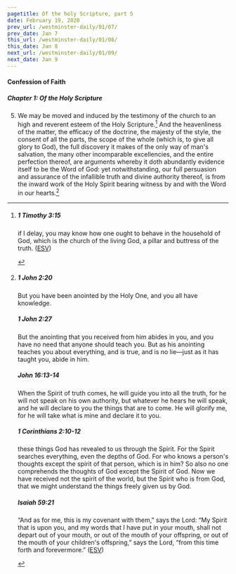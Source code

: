 ```yaml
---
pagetitle: Of the holy Scripture, part 5
date: February 19, 2020
prev_url: /westminster-daily/01/07/
prev_date: Jan 7
this_url: /westminster-daily/01/08/
this_date: Jan 8
next_url: /westminster-daily/01/09/
next_date: Jan 9
---
```


#### Confession of Faith

##### Chapter 1: Of the Holy Scripture

5. We may be moved and induced by the testimony of the church to an high and reverent esteem of the Holy Scripture.[^fnref:wcf1] And the heavenliness of the matter, the efficacy of the doctrine, the majesty of the style, the consent of all the parts, the scope of the whole (which is, to give all glory to God), the full discovery it makes of the only way of man's salvation, the many other incomparable excellencies, and the entire perfection thereof, are arguments whereby it doth abundantly evidence itself to be the Word of God: yet notwithstanding, our full persuasion and assurance of the infallible truth and divine authority thereof, is from the inward work of the Holy Spirit bearing witness by and with the Word in our hearts.[^fnref:wcf2]

[^fnref:wcf1]: <div class="esv"><h5>1 Timothy 3:15</h5> <div class="esv-text"><p id="p54003015.01-1">if I delay, you may know how one ought to behave in the household of God, which is the church of the living God, a pillar and buttress of the truth.  (<a href="http://www.esv.org" class="copyright">ESV</a>)</p> </div> </div>

[^fnref:wcf2]: <div class="esv"><h5>1 John 2:20</h5> <div class="esv-text"><p id="p62002020.01-1">But you have been anointed by the Holy One, and you all have knowledge.</p> </div><h5>1 John 2:27</h5> <div class="esv-text"><p id="p62002027.01-2">But the anointing that you received from him abides in you, and you have no need that anyone should teach you. But as his anointing teaches you about everything, and is true, and is no lie&#8212;just as it has taught you, abide in him.</p> </div><h5>John 16:13-14</h5> <div class="esv-text"><p id="p43016013.01-3"><span class="woc">When the Spirit of truth comes, he will guide you into all the truth, for he will not speak on his own authority, but whatever he hears he will speak, and he will declare to you the things that are to come.</span> <span class="woc">He will glorify me, for he will take what is mine and declare it to you.</span></p> </div><h5>1 Corinthians 2:10-12</h5> <div class="esv-text"><p class="same-paragraph" id="p46002010.01-4">these things God has revealed to us through the Spirit. For the Spirit searches everything, even the depths of God. For who knows a person's thoughts except the spirit of that person, which is in him? So also no one comprehends the thoughts of God except the Spirit of God. Now we have received not the spirit of the world, but the Spirit who is from God, that we might understand the things freely given us by God.</p> </div><h5>Isaiah 59:21</h5> <div class="esv-text"><p class="same-paragraph" id="p23059021.01-5">&#8220;And as for me, this is my covenant with them,&#8221; says the <span class="small-caps">Lord</span>: &#8220;My Spirit that is upon you, and my words that I have put in your mouth, shall not depart out of your mouth, or out of the mouth of your offspring, or out of the mouth of your children's offspring,&#8221; says the <span class="small-caps">Lord</span>, &#8220;from this time forth and forevermore.&#8221;  (<a href="http://www.esv.org" class="copyright">ESV</a>)</p> </div> </div>

